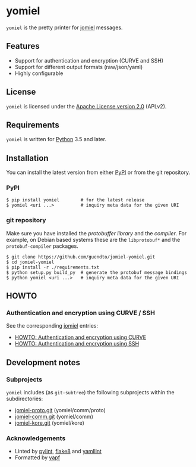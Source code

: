 # yomiel

`yomiel` is the pretty printer for [jomiel][1] messages.

## Features

- Support for authentication and encryption (CURVE and SSH)
- Support for different output formats (raw/json/yaml)
- Highly configurable

## License

`yomiel` is licensed under the [Apache License version 2.0][23] (APLv2).

## Requirements

`yomiel` is written for [Python][22] 3.5 and later.

## Installation

You can install the latest version from either [PyPI][24] or from the
git repository.

### PyPI

```shell
$ pip install yomiel        # for the latest release
$ yomiel <uri ...>          # inquiry meta data for the given URI
```

### git repository

Make sure you have installed the *protobuffer library* and the
*compiler*. For example, on Debian based systems these are the
`libprotobuf*` and the `protobuf-compiler` packages.

```shell
$ git clone https://github.com/guendto/jomiel-yomiel.git
$ cd jomiel-yomiel
$ pip install -r ./requirements.txt
$ python setup.py build_py  # generate the protobuf message bindings
$ python yomiel <uri ...>   # inquiry meta data for the given URI
```

## HOWTO

### Authentication and encryption using CURVE / SSH

See the corresponding [jomiel][1] entries:

- [HOWTO: Authentication and encryption using CURVE][10]
- [HOWTO: Authentication and encryption using SSH][11]

## Development notes

### Subprojects

`yomiel` includes (as `git-subtree`) the following subprojects within
the subdirectories:

- [jomiel-proto.git][3] (yomiel/comm/proto)
- [jomiel-comm.git][2]  (yomiel/comm)
- [jomiel-kore.git][4]  (yomiel/kore)

### Acknowledgements

- Linted by [pylint][25], [flake8][26] and [yamllint][27]
- Formatted by [yapf][28]

[1]: https://github.com/guendto/jomiel/
[2]: https://github.com/guendto/jomiel-comm/
[3]: https://github.com/guendto/jomiel-proto/
[4]: https://github.com/guendto/jomiel-kore/
[10]: https://github.com/guendto/jomiel/#authentication-and-encryption-using-curve
[11]: https://github.com/guendto/jomiel/#authentication-and-encryption-using-ssh
[22]: https://www.python.org/about/gettingstarted/
[23]: https://tldrlegal.com/license/apache-license-2.0-(apache-2.0)
[24]: https://pypi.org/
[25]: https://pypi.org/project/pylint/
[26]: https://pypi.org/project/flake8/
[27]: https://pypi.org/project/yamllint/
[28]: https://pypi.org/project/yapf/
